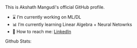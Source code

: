 This is Akshath Mangudi's official GitHub profile.

- ⌛ I’m currently working on ML/DL
- 📊 I’m currently learning Linear Algebra + Neural Netowrks
- 🐥 How to reach me:
  <a href="https://www.linkedin.com/in/akshathmangudi/">LinkedIn</a>

Github Stats:
<a href="https://github-readme-stats.vercel.app/api?username=akshathmangudi"></a>
<a href="https://github-readme-stats.vercel.app/api?username=akshathmangudi&show_icons=true&theme=gruvbox"></a>
